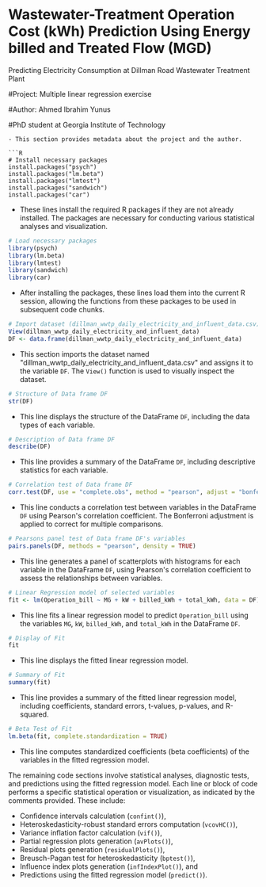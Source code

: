 # Wastewater-Treatment Operation Cost (kWh) Prediction Using Energy billed and Treated Flow (MGD)
Predicting Electricity Consumption at Dillman Road Wastewater Treatment Plant



#Project: Multiple linear regression exercise

#Author: Ahmed Ibrahim Yunus

#PhD student at Georgia Institute of Technology
```
- This section provides metadata about the project and the author.

```R
# Install necessary packages
install.packages("psych")
install.packages("lm.beta")
install.packages("lmtest")
install.packages("sandwich")
install.packages("car")
```
- These lines install the required R packages if they are not already installed. The packages are necessary for conducting various statistical analyses and visualization.

```R
# Load necessary packages
library(psych)
library(lm.beta)
library(lmtest)
library(sandwich)
library(car)
```
- After installing the packages, these lines load them into the current R session, allowing the functions from these packages to be used in subsequent code chunks.

```R
# Import dataset (dillman_wwtp_daily_electricity_and_influent_data.csv)
View(dillman_wwtp_daily_electricity_and_influent_data)
DF <- data.frame(dillman_wwtp_daily_electricity_and_influent_data)
```
- This section imports the dataset named "dillman_wwtp_daily_electricity_and_influent_data.csv" and assigns it to the variable `DF`. The `View()` function is used to visually inspect the dataset.

```R
# Structure of Data frame DF
str(DF)
```
- This line displays the structure of the DataFrame `DF`, including the data types of each variable.

```R
# Description of Data frame DF
describe(DF)
```
- This line provides a summary of the DataFrame `DF`, including descriptive statistics for each variable.

```R
# Correlation test of Data frame DF
corr.test(DF, use = "complete.obs", method = "pearson", adjust = "bonferroni")
```
- This line conducts a correlation test between variables in the DataFrame `DF` using Pearson's correlation coefficient. The Bonferroni adjustment is applied to correct for multiple comparisons.

```R
# Pearsons panel test of Data frame DF's variables
pairs.panels(DF, methods = "pearson", density = TRUE)
```
- This line generates a panel of scatterplots with histograms for each variable in the DataFrame `DF`, using Pearson's correlation coefficient to assess the relationships between variables.

```R
# Linear Regression model of selected variables
fit <- lm(Operation_bill ~ MG + kW + billed_kWh + total_kWh, data = DF)
```
- This line fits a linear regression model to predict `Operation_bill` using the variables `MG`, `kW`, `billed_kWh`, and `total_kWh` in the DataFrame `DF`.

```R
# Display of Fit
fit
```
- This line displays the fitted linear regression model.

```R
# Summary of Fit
summary(fit)
```
- This line provides a summary of the fitted linear regression model, including coefficients, standard errors, t-values, p-values, and R-squared.

```R
# Beta Test of Fit
lm.beta(fit, complete.standardization = TRUE)
```
- This line computes standardized coefficients (beta coefficients) of the variables in the fitted regression model.

The remaining code sections involve statistical analyses, diagnostic tests, and predictions using the fitted regression model. Each line or block of code performs a specific statistical operation or visualization, as indicated by the comments provided. These include:

- Confidence intervals calculation (`confint()`),
- Heteroskedasticity-robust standard errors computation (`vcovHC()`),
- Variance inflation factor calculation (`vif()`),
- Partial regression plots generation (`avPlots()`),
- Residual plots generation (`residualPlots()`),
- Breusch-Pagan test for heteroskedasticity (`bptest()`),
- Influence index plots generation (`infIndexPlot()`), and
- Predictions using the fitted regression model (`predict()`).
